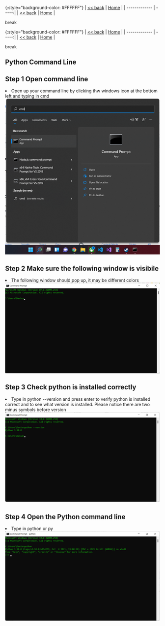 {:style="background-color: #FFFFFF"}
| [<< back](../)      | [Home](https://daniel-jb.github.io/CoderDojo)  |
| ------------- | -----:|
| [<< back](../)               |   [Home](https://daniel-jb.github.io/CoderDojo)    |

break

{:style="background-color: #FFFFFF"}
| [<< back](../)      | [Home](https://daniel-jb.github.io/CoderDojo)  |
| ------------- | -----:|
| [<< back](../)               |   [Home](https://daniel-jb.github.io/CoderDojo)    |

break


## Python Command Line

## Step 1 Open command line
<li>Open up your command line by clicking thw windows icon at the bottom left and typing in cmd</li>
<a href = "Python_1_1.png"><img src="Python_1_1.png" alt="image"></a>

## Step 2 Make sure the following window is visibile
<li>The following window should pop up, it may be different colors</li>
<a href = "Python_1_2.png"><img src="Python_1_2.png" alt="image"></a>

## Step 3 Check python is installed correctly
<li>Type in python --version and press enter to verify python is installed correct and to see what version is installed. Please notice there are two minus symbols before version</li>
<a href = "Python_1_3.png"><img src="Python_1_3.png" alt="image"></a>

## Step 4 Open the Python command line
<li>Type in python or py</li>
<a href = "Python_1_4.png"><img src="Python_1_4.png" alt="image"></a>

